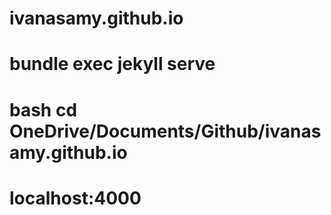 # ivanasamy.github.io
# bundle exec jekyll serve
# bash cd OneDrive/Documents/Github/ivanasamy.github.io
# localhost:4000